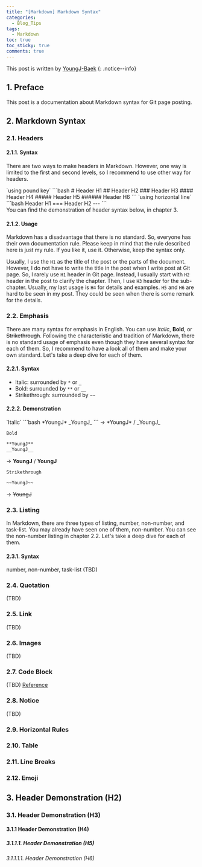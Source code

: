 ```yaml
---
title: "[Markdown] Markdown Syntax"
categories:
  - Blog_Tips
tags:
  - Markdown
toc: true
toc_sticky: true
comments: true
---
```


This post is written by [YoungJ-Baek](https://github.com/YoungJ-Baek)
{: .notice--info}

## 1. Preface

This post is a documentation about Markdown syntax for Git page posting.

## 2. Markdown Syntax

### 2.1. Headers

#### 2.1.1. Syntax

There are two ways to make headers in Markdown. However, one way is limited to the first and second levels, so I recommend to use other way for headers.

<div class="notice--primary" markdown="1">
`using pound key`
```bash
# Header H1
## Header H2
### Header H3
#### Header H4
##### Header H5
###### Header H6
```
`using horizontal line`
```bash
Header H1
===
Header H2
---
```
</div>
You can find the demonstration of header syntax below, in chapter 3.

#### 2.1.2. Usage

Markdown has a disadvantage that there is no standard. So, everyone has their own documentation rule. Please keep in mind that the rule described here is just my rule. If you like it, use it. Otherwise, keep the syntax only.

Usually, I use the `H1` as the title of the post or the parts of the document. However, I do not have to write the title in the post when I write post at Git page. So, I rarely use `H1` header in Git page. Instead, I usually start with `H2` header in the post to clarify the chapter. Then, I use `H3` header for the sub-chapter. Usually, my last usage is `H4` for details and examples. `H5` and `H6` are hard to be seen in my post. They could be seen when there is some remark for the details.

### 2.2. Emphasis

There are many syntax for emphasis in English. You can use _Italic_, **Bold**, or ~~Strikethrough~~. Following the characteristic and tradition of Markdown, there is no standard usage of emphasis even though they have several syntax for each of them. So, I recommend to have a look all of them and make your own standard. Let's take a deep dive for each of them.

#### 2.2.1. Syntax

- Italic: surrounded by `*` or `_`
- Bold: surrounded by `**` or `__`
- Strikethrough: surrounded by `~~`

#### 2.2.2. Demonstration

<div class="notice--primary" markdown="1">
`Italic`
```bash
*YoungJ*
_YoungJ_
```
→ *YoungJ* / _YoungJ_

`Bold`

```bash
**YoungJ**
__YoungJ__
```

→ **YoungJ** / **YoungJ**

`Strikethrough`

```bash
~~YoungJ~~
```

→ ~~YoungJ~~

</div>

### 2.3. Listing

In Markdown, there are three types of listing, number, non-number, and task-list. You may already have seen one of them, non-number. You can see the non-number listing in chapter 2.2. Let's take a deep dive for each of them.

#### 2.3.1. Syntax

number, non-number, task-list
(TBD)

### 2.4. Quotation

(TBD)

### 2.5. Link

(TBD)

### 2.6. Images

(TBD)

### 2.7. Code Block

(TBD)
[Reference](https://rdmd.readme.io/docs/code-blocks "@embed")

### 2.8. Notice

(TBD)

### 2.9. Horizontal Rules

### 2.10. Table

### 2.11. Line Breaks

### 2.12. Emoji

## 3. Header Demonstration (H2)

### 3.1. Header Demonstration (H3)

#### 3.1.1 Header Demonstration (H4)

##### 3.1.1.1. Header Demonstration (H5)

###### 3.1.1.1.1. Header Demonstration (H6)

